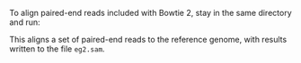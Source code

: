 <script>
import Execute from "$components/Execute.svelte";
</script>

To align paired-end reads included with Bowtie 2, stay in the same directory and run:

<Execute command="bowtie2 \ -x $REF \ -1 reads_1.fq \ -2 reads_2.fq \ -S eg2.sam" />

This aligns a set of paired-end reads to the reference genome, with results written to the file `eg2.sam`.
